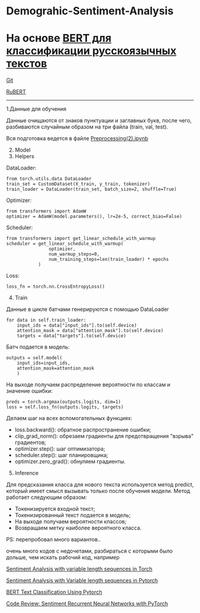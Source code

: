 # Demograhic-Sentiment-Analysis

# На основе [BERT для классификации русскоязычных текстов](https://habr.com/ru/post/567028/)
[Git](https://github.com/shitkov/bert4classification)

[RuBERT](https://huggingface.co/cointegrated/rubert-tiny)
___

1.Данные для обучения

Данные очищаются от знаков пунктуации и заглавных букв, после чего, разбиваются случайным образом на три файла (train, val, test).

Вся подготовка ведется в файле [Preprocessing(2).ipynb](Demograhic-Sentiment-Analysis/edit/main/Preprocessing(2).ipynb)

2. Model
3. Helpers

DataLoader:

    from torch.utils.data DataLoader
    train_set = CustomDataset(X_train, y_train, tokenizer)
    train_loader = DataLoader(train_set, batch_size=2, shuffle=True)

Optimizer:

    from transformers import AdamW
    optimizer = AdamW(model.parameters(), lr=2e-5, correct_bias=False)

Scheduler:

    from transformers import get_linear_schedule_with_warmup
    scheduler = get_linear_schedule_with_warmup(
                    optimizer,
                    num_warmup_steps=0,
                    num_training_steps=len(train_loader) * epochs
                )

Loss:

    loss_fn = torch.nn.CrossEntropyLoss()

4. Train

Данные в цикле батчами генерируются с помощью DataLoader

    for data in self.train_loader:
        input_ids = data["input_ids"].to(self.device)
        attention_mask = data["attention_mask"].to(self.device)
        targets = data["targets"].to(self.device)

Батч подается в модель:

    outputs = self.model(
        input_ids=input_ids,
        attention_mask=attention_mask
        )

На выходе получаем распределение вероятности по классам и значение ошибки:

    preds = torch.argmax(outputs.logits, dim=1)
    loss = self.loss_fn(outputs.logits, targets)

Делаем шаг на всех вспомогательных функциях:
- loss.backward(): обратное распространение ошибки; 
- clip_grad_norm(): обрезаем градиенты для предотвращения "взрыва" градиентов; 
- optimizer.step(): шаг оптимизатора; 
- scheduler.step(): шаг планировщика; 
- optimizer.zero_grad(): обнуляем градиенты.

5. Inference

Для предсказания класса для нового текста используется метод predict, который имеет смысл вызывать только после обучения модели. Метод работает следующим образом:
- Токенизируется входной текст; 
- Токенизированный текст подается в модель; 
- На выходе получаем вероятности классов; 
- Возвращаем метку наиболее вероятного класса.

PS:
перепробовал много вариантов..

очень много кодов с недочетами, разбираться с которыми было дольше, чем искать рабочий код, например

[Sentiment Analysis with variable length sequences in Torch](https://medium.com/@sonicboom8/sentiment-analysis-with-variable-length-sequences-in-pytorch-6241635ae130)

[Sentiment Analysis with Variable length sequences in Pytorch](https://medium.com/@sonicboom8/sentiment-analysis-with-variable-length-sequences-in-pytorch-6241635ae130)

[BERT Text Classification Using Pytorch](https://towardsdatascience.com/bert-text-classification-using-pytorch-723dfb8b6b5b)

[Code Review: Sentiment Recurrent Neural Networks with PyTorch](https://tracyrenee61.medium.com/code-review-sentiment-recurrent-neural-networks-with-pytorch-fbf5c9624711)
